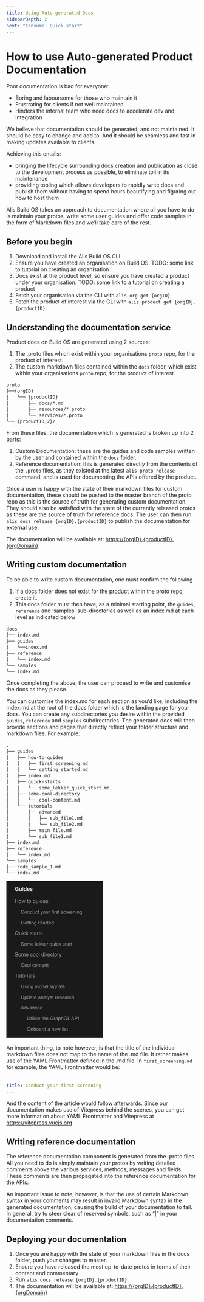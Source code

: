 ```yaml
---
title: Using Auto-generated Docs
sidebarDepth: 2
next: "Consume: Quick start"
---
```


# How to use Auto-generated Product Documentation

Poor documentation is bad for everyone:
- Boring and laboursome for those who maintain it
- Frustrating for clients if not well maintained
- Hinders the internal team who need docs to accelerate dev and integration

We believe that documentation should be generated, and not maintained. It should be easy to change and add to. And it should be seamless and fast in making updates available to clients.

Achieving this entails:
- bringing the lifecycle surrounding docs creation and publication as close to the development process as possible, to eliminate toil in its maintenance
- providing tooling which allows developers to rapidly write docs and publish them without having to spend hours beautifying and figuring out how to host them

Alis Build OS takes an approach to documentation where all you have to do is maintain your protos, write some user guides and offer code samples in the form of Markdown files and we’ll take care of the rest.

## Before you begin
1. Download and install the Alis Build OS CLI.
2. Ensure you have created an organisation on Build OS. TODO: some link to tutorial on creating an organisation
3. Docs exist at the product level, so ensure you have created a product under your organisation. TODO: some link to a tutorial on creating a product
4. Fetch your organisation via the CLI with `alis org get {orgID}`
5. Fetch the product of interest via the CLI with `alis product get {orgID}.{productID}`

## Understanding the documentation service
Product docs on Build OS are generated using 2 sources:
1. The .proto files which exist within your organisations `proto` repo, for the product of interest.
2. The custom markdown files contained within the `docs` folder, which exist within your organisations `proto` repo, for the product of interest.
```
proto
├──{orgID}
│   └── {productID}
│       ├── docs/*.md
│       ├── resources/*.proto
│       └── services/*.proto
└── {productID_2}/
```
From these files, the documentation which is generated is broken up into 2 parts:
1. Custom Documentation: these are the guides and code samples written by the user and contained within the `docs` folder.
2. Reference documentation: this is generated directly from the contents of the `.proto` files, as they existed at the latest `alis proto release` command, and is used for documenting the APIs offered by the product.

Once a user is happy with the state of their markdown files for custom documentation, these should be pushed to the master branch of the proto repo as this is the source of truth for generating custom documentation. They should also be satisfied with the state of the currently released protos as these are the source of truth for reference docs. The user can then run `alis docs release {orgID}.{productID}` to publish the documentation for external use.

The documentation will be available at: [https://{orgID}.{productID}.{orgDomain}]()

## Writing custom documentation
To be able to write custom documentation, one must confirm the following
1. If a docs folder does not exist for the product within the proto repo, create it.
2. This docs folder must then have, as a minimal starting point, the `guides`, `reference`  and ‘samples’ sub-directories as well as an index.md at each level as indicated below
```
docs
├── index.md
├── guides
│   └──index.md
├── reference
│   └── index.md
└── samples
└── index.md
```

Once completing the above, the user can proceed to write and customise the docs as they please.

You can customise the index.md for each section as you’d like, including the index.md at the root of the docs folder which is the landing page for your docs. You can create any subdirectories you desire within the provided `guides`, `reference` and `samples` subdirectories. The generated docs will then provide sections and pages that directly reflect your folder structure and markdown files. For example:

```text
.
├── guides
│   ├── how-to-guides
│   │   ├── first_screening.md
│   │   └── getting_started.md
│   ├── index.md
│   ├── quick-starts
│   │   └── some_lekker_quick_start.md
│   ├── some-cool-directory
│   │   └── cool-content.md
│   └── tutorials
│       ├── advanced
│       │   ├── sub_file1.md
│       │   └── sub_file2.md
│       ├── main_file.md
│       └── sub_file1.md
├── index.md
├── reference
│   └── index.md
└── samples
├── code_sample_1.md
└── index.md
```
![](./img/docs-folder-structure.png)

An important thing, to note however, is that the title of the individual markdown files does not map to the name of the .md file. It rather makes use of the YAML Frontmatter defined in the .md file. In `first_screening.md` for example, the YAML Frontmatter would be:
```yaml
---
title: Conduct your first screening
---
```
And the content of the article would follow afterwards. Since our documentation makes use of Vitepress behind the scenes, you can get more information about YAML Frontmatter and Vitepress at https://vitepress.vuejs.org

## Writing reference documentation

The reference documentation component is generated from the .proto files. All you need to do is simply maintain your protos by writing detailed comments above the various services, methods, messages and fields. These comments are then propagated into the reference documentation for the APIs.

An important issue to note, however, is that the use of certain Markdown syntax in your comments may result in invalid Markdown syntax in the generated documentation, causing the build of your documentation to fail. In general, try to steer clear of reserved symbols, such as “|” in your documentation comments.

## Deploying your documentation
1. Once you are happy with the state of your markdown files in the docs folder, push your changes to master.
2. Ensure you have released the most up-to-date protos in terms of their content and commentary
3. Run `alis docs release {orgID}.{productID}`
4. The documentation will be available at: [https://{orgID}.{productID}.{orgDomain}]()
